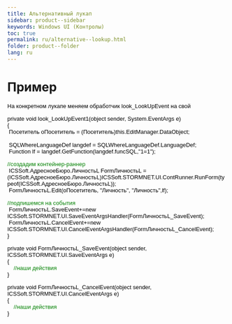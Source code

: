 ```yaml
---
title: Альтернативный лукап
sidebar: product--sidebar
keywords: Windows UI (Контролы)
toc: true
permalink: ru/alternative--lookup.html
folder: product--folder
lang: ru
---
```


<H1 class=section><strong>Пример </strong></H1>
<P><FONT color=#000000 size=2 face=Arial><SPAN class=601553111-12032007>На конкретном лукапе меняем обработчик <FONT size=2>look_LookUpEvent </FONT>на свой</SPAN></FONT></P>
<P><FONT color=#000000 size=2 face=Arial>private void look_LookUpEvent<SPAN class=601553111-12032007>1</SPAN>(object sender, System.EventArgs e)<BR>{<BR>&nbsp;Посетитель oПосетитель = (Посетитель)this.EditManager.DataObject; <BR>&nbsp;&nbsp;<BR>&nbsp;SQLWhereLanguageDef langdef = SQLWhereLanguageDef.LanguageDef;<BR>&nbsp;Function lf = langdef.GetFunction(langdef.funcSQL,"1=1"); </FONT></P>
<P><FONT color=#000000><FONT face=Arial><FONT size=2><FONT color=#008000>//<SPAN class=601553111-12032007>создадим контейнер-раннер</SPAN></FONT><BR>&nbsp;ICSSoft.АдресноеБюро.ЛичностьL FormЛичностьL = (ICSSoft.АдресноеБюро.ЛичностьL)ICSSoft.STORMNET.UI.ContRunner.RunForm(typeof(ICSSoft.АдресноеБюро.ЛичностьL));<BR>&nbsp;FormЛичностьL.Edit(oПосетитель, "Личность", "Личность",lf);</FONT></FONT></FONT></P><FONT size=+0><SPAN class=601553111-12032007></SPAN><FONT color=#000000>
<P><FONT size=2><FONT face=Arial><FONT color=#008000>//<SPAN class=601553111-12032007>подпишемся на события</SPAN></FONT></FONT><BR></FONT><FONT size=2 face=Arial>&nbsp;FormЛичностьL.SaveEvent+=new ICSSoft.STORMNET.UI.SaveEventArgsHandler(FormЛичностьL_SaveEvent);<BR>&nbsp;FormЛичностьL.CancelEvent+=new ICSSoft.STORMNET.UI.CancelEventArgsHandler(FormЛичностьL_CancelEvent);<BR>}</FONT></FONT></FONT></P>
<P><FONT color=#000000 size=2 face=Arial>private void FormЛичностьL_SaveEvent(object sender, ICSSoft.STORMNET.UI.SaveEventArgs e)<BR>{<BR><FONT color=#008000><SPAN class=601553111-12032007>&nbsp;&nbsp;&nbsp; </SPAN>//<SPAN class=601553111-12032007>наши действия</SPAN></FONT><BR>}</FONT></P>
<P><FONT color=#000000 size=2 face=Arial>private void FormЛичностьL_CancelEvent(object sender, ICSSoft.STORMNET.UI.CancelEventArgs e)<BR>{<BR><FONT color=#008000><SPAN class=601553111-12032007>&nbsp;&nbsp;&nbsp; </SPAN>//<SPAN class=601553111-12032007>наши действия</SPAN></FONT><BR>}</FONT></P>
<P><FONT size=2 face=Arial></FONT>&nbsp;</P>